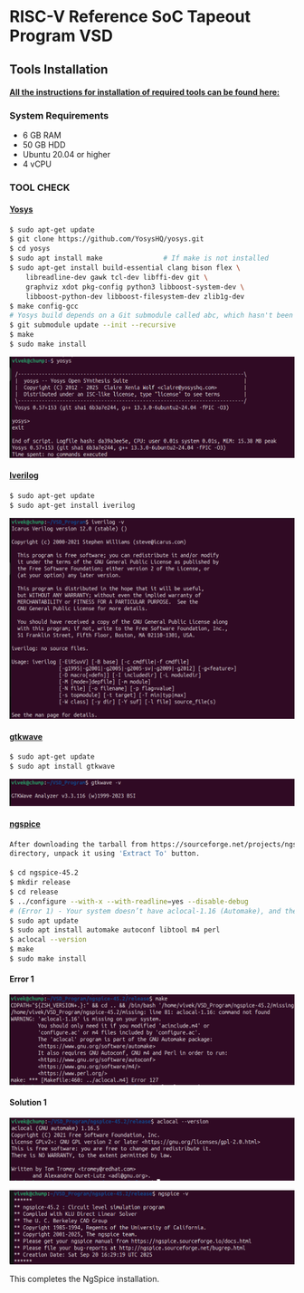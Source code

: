 
# RISC-V Reference SoC Tapeout Program VSD

## Tools Installation

#### <ins>All the instructions for installation of required tools can be found here:</ins>

### **System Requirements**
- 6 GB RAM
- 50 GB HDD
- Ubuntu 20.04 or higher
- 4 vCPU

### **TOOL CHECK**

#### <ins>**Yosys**</ins>
```bash
$ sudo apt-get update
$ git clone https://github.com/YosysHQ/yosys.git
$ cd yosys
$ sudo apt install make               # If make is not installed
$ sudo apt-get install build-essential clang bison flex \
    libreadline-dev gawk tcl-dev libffi-dev git \
    graphviz xdot pkg-config python3 libboost-system-dev \
    libboost-python-dev libboost-filesystem-dev zlib1g-dev
$ make config-gcc
# Yosys build depends on a Git submodule called abc, which hasn't been initialized yet. You need to run the following command before running make
$ git submodule update --init --recursive
$ make 
$ sudo make install
```
![Yosys Installation Done](Images/yosys_installation_done.png)


#### <ins>**Iverilog**</ins>
```bash
$ sudo apt-get update
$ sudo apt-get install iverilog
```
![Iverilog Status](Images/iverilog_installation.png)

#### <ins>**gtkwave**</ins>
```bash
$ sudo apt-get update
$ sudo apt install gtkwave
```
![GTKWave Installation](Images/gtk_wave_installation.png)

#### <ins>**ngspice**</ins>
```bash
After downloading the tarball from https://sourceforge.net/projects/ngspice/files/ to a local
directory, unpack it using 'Extract To' button.

$ cd ngspice-45.2
$ mkdir release
$ cd release              
$ ../configure --with-x --with-readline=yes --disable-debug
# (Error 1) - Your system doesn’t have aclocal-1.16 (Automake), and the build is trying to regenerate aclocal.m4. Install automake 1.16 (plus autoconf, m4, perl) to fix it. You need to tun the following commands before running 'make'.
$ sudo apt update
$ sudo apt install automake autoconf libtool m4 perl
$ aclocal --version
$ make
$ sudo make install
```
#### **Error 1**
![Automake error](Images/error_1.png)

#### **Solution 1**
![Automake solution](Images/solution_1.png)

![NgSPice installation](Images/ngspice_installation.png)

This completes the NgSpice installation.

